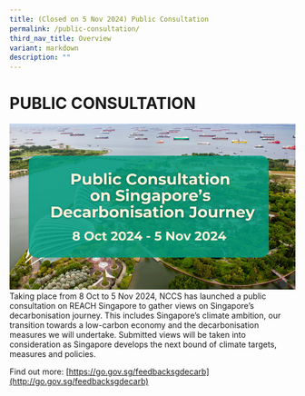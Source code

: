 ```yaml
---
title: (Closed on 5 Nov 2024) Public Consultation
permalink: /public-consultation/
third_nav_title: Overview
variant: markdown
description: ""
---
```

#  PUBLIC CONSULTATION
 

![](/images/EDM_Banner.png)
Taking place from 8 Oct to 5 Nov 2024, NCCS has launched a public consultation on REACH Singapore to gather views on Singapore’s decarbonisation journey. This includes Singapore’s climate ambition, our transition towards a low-carbon economy and the decarbonisation measures we will undertake. Submitted views will be taken into consideration as Singapore develops the next bound of climate targets, measures and policies.

Find out more:&nbsp;[https://go.gov.sg/feedbacksgdecarb](http://go.gov.sg/feedbacksgdecarb)